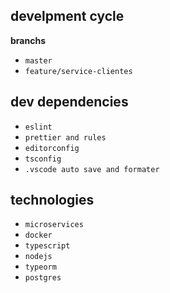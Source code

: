 ## develpment cycle

**branchs**

- `master`
- `feature/service-clientes`

## dev dependencies

- `eslint`
- `prettier and rules`
- `editorconfig`
- `tsconfig`
- `.vscode auto save and formater`

## technologies

- `microservices`
- `docker`
- `typescript`
- `nodejs`
- `typeorm`
- `postgres`
